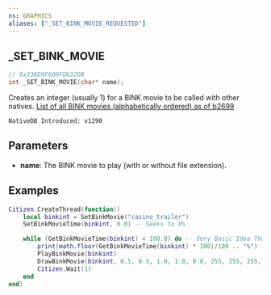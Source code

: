 ```yaml
---
ns: GRAPHICS
aliases: ["_SET_BINK_MOVIE_REQUESTED"]
---
```

## _SET_BINK_MOVIE

```c
// 0x338D9F609FD632DB
int _SET_BINK_MOVIE(char* name);
```

Creates an integer (usually 1) for a BINK movie to be called with other natives.
[List of all BINK movies (alphabetically ordered) as of b2699](https://gist.github.com/ItsJunction/8046f28c29ea8ff2821e9e4f933f595f)

```
NativeDB Introduced: v1290
```

## Parameters
* **name**: The BINK movie to play (with or without file extension).

## Examples
```lua
Citizen.CreateThread(function()
    local binkint = SetBinkMovie("casino_trailer")
    SetBinkMovieTime(binkint, 0.0) -- Seeks to 0%

    while (GetBinkMovieTime(binkint) < 100.0) do -- Very Basic Idea That Works?
        print(math.floor(GetBinkMovieTime(binkint) * 100)/100 .. "%") -- Prints current playtime (as percentage).
        PlayBinkMovie(binkint)
        DrawBinkMovie(binkint, 0.5, 0.5, 1.0, 1.0, 0.0, 255, 255, 255, 255) -- This example draws and plays in Fullscreen and in the center of screen (no matter the resolution).
        Citizen.Wait(1)
    end
end)
```
